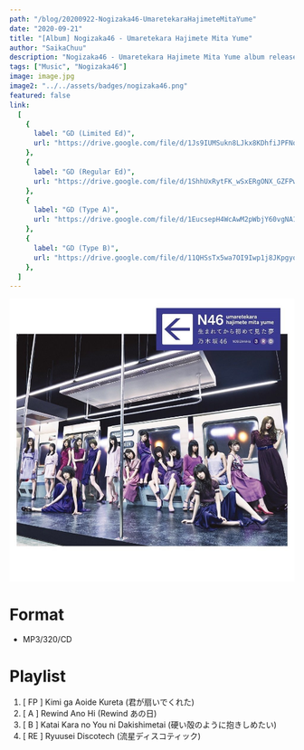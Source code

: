 ```yaml
---
path: "/blog/20200922-Nogizaka46-UmaretekaraHajimeteMitaYume"
date: "2020-09-21"
title: "[Album] Nogizaka46 - Umaretekara Hajimete Mita Yume"
author: "SaikaChuu"
description: "Nogizaka46 - Umaretekara Hajimete Mita Yume album released. Recommended Music!"
tags: ["Music", "Nogizaka46"]
image: image.jpg
image2: "../../assets/badges/nogizaka46.png"
featured: false
link:
  [
    {
      label: "GD (Limited Ed)",
      url: "https://drive.google.com/file/d/1Js9IUMSukn8LJkx8KDhfiJPFNq_oY31i/view?usp=sharing",
    },
    {
      label: "GD (Regular Ed)",
      url: "https://drive.google.com/file/d/1ShhUxRytFK_wSxERgONX_GZFPwW-c809/view?usp=sharing",
    },
    {
      label: "GD (Type A)",
      url: "https://drive.google.com/file/d/1EucsepH4WcAwM2pWbjY60vgNA1o1zOW_/view?usp=sharing",
    },
    {
      label: "GD (Type B)",
      url: "https://drive.google.com/file/d/11QHSsTx5wa7OI9Iwp1j8JKpgyqAbd2P3/view?usp=sharing",
    },
  ]
---
```


![Nogizaka46 - Umaretekara Hajimete Mita Yume](./image.jpg)

# Format

- MP3/320/CD

# Playlist

1. [ FP ] Kimi ga Aoide Kureta (君が扇いでくれた)
2. [ A ] Rewind Ano Hi (Rewind あの日)
3. [ B ] Katai Kara no You ni Dakishimetai (硬い殻のように抱きしめたい)
4. [ RE ] Ryuusei Discotech (流星ディスコティック)
